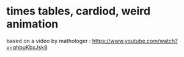 # times tables, cardiod, weird animation

based on a video by mathologer :
https://www.youtube.com/watch?v=qhbuKbxJsk8
